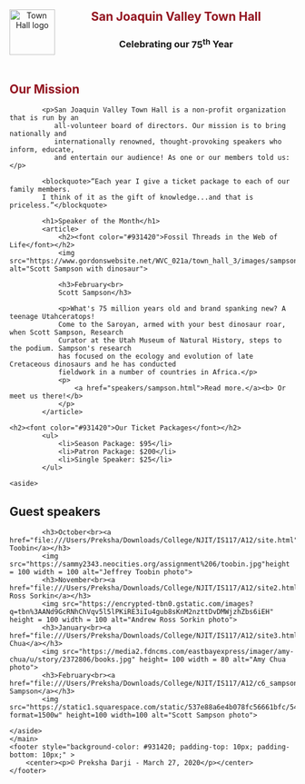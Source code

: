 <!DOCTYPE html>
<html lang="en">
    <head>
	<meta charset="utf-8">
	<title>San Joaquin Valley Town Hall</title>
</head>

<body>
<header>
    <link href="A12.css" rel="stylesheet">
		<img src="https://d2vlcm61l7u1fs.cloudfront.net/media%2F4cc%2F4cc4d4e8-b4e2-4bba-9292-77d84ea62660%2FphpA2eH3B.png" alt="Town Hall logo" height="80" align=left>
		<h2><font color="#931420">San Joaquin Valley Town Hall</font></h2>
		<h3>Celebrating our <span class="shadow">75<sup>th</sup></span> Year</h3>
</header>
    <main>
    <section>
    <h2><font color="#931420">Our Mission</font></h2>
        
			<p>San Joaquin Valley Town Hall is a non-profit organization that is run by an 
			   all-volunteer board of directors. Our mission is to bring nationally and 
			   internationally renowned, thought-provoking speakers who inform, educate, 
			   and entertain our audience! As one or our members told us:</p>
        
			<blockquote>“Each year I give a ticket package to each of our family members. 
			I think of it as the gift of knowledge...and that is priceless.”</blockquote>
			
			<h1>Speaker of the Month</h1>
			<article>
                <h2><font color="#931420">Fossil Threads in the Web of Life</font></h2>
				<img src="https://www.gordonswebsite.net/WVC_021a/town_hall_3/images/sampson_dinosaur.jpg" alt="Scott Sampson with dinosaur">
                
				<h3>February<br>
				Scott Sampson</h3>
                
				<p>What's 75 million years old and brand spanking new? A teenage Utahceratops! 
				Come to the Saroyan, armed with your best dinosaur roar, when Scott Sampson, Research 
				Curator at the Utah Museum of Natural History, steps to the podium. Sampson's research 
				has focused on the ecology and evolution of late Cretaceous dinosaurs and he has conducted 
				fieldwork in a number of countries in Africa.</p>
				<p>
					<a href="speakers/sampson.html">Read more.</a><b> Or meet us there!</b>
				</p>
			</article>
			
    <h2><font color="#931420">Our Ticket Packages</font></h2>
			<ul>
				<li>Season Package: $95</li>
				<li>Patron Package: $200</li>
				<li>Single Speaker: $25</li>
			</ul>

</section>
        
    <aside>
<h2>Guest speakers</font></h2>
			
			<h3>October<br><a href="file:///Users/Preksha/Downloads/College/NJIT/IS117/A12/site.html">Jeffrey Toobin</a></h3>
			<img src="https://sammy2343.neocities.org/assignment%206/toobin.jpg"height = 100 width = 100 alt="Jeffrey Toobin photo">
			<h3>November<br><a href="file:///Users/Preksha/Downloads/College/NJIT/IS117/A12/site2.html">Andrew Ross Sorkin</a></h3>
			<img src="https://encrypted-tbn0.gstatic.com/images?q=tbn%3AANd9GcRNhChVqv5l5lPKiRE3iIu4gub8sKnM2nzttDvDMWjzhZbs6iEH" height = 100 width = 100 alt="Andrew Ross Sorkin photo">
			<h3>January<br><a href="file:///Users/Preksha/Downloads/College/NJIT/IS117/A12/site3.html">Amy Chua</a></h3>
			<img src="https://media2.fdncms.com/eastbayexpress/imager/amy-chua/u/story/2372806/books.jpg" height= 100 width = 80 alt="Amy Chua photo">
			<h3>February<br><a href="file:///Users/Preksha/Downloads/College/NJIT/IS117/A12/c6_sampson.html">Scott Sampson</a></h3>
			<img src="https://static1.squarespace.com/static/537e88a6e4b078fc56661bfc/5436ded6e4b0e78dea90004f/55020944e4b0878db9106cfc/1494253313358/?format=1500w" height=100 width=100 alt="Scott Sampson photo">

	</aside>	
	</main>
	<footer style="background-color: #931420; padding-top: 10px; padding-bottom: 10px;" >
		<center><p>© Preksha Darji - March 27, 2020</p></center>
	</footer>

</body>
</html>
